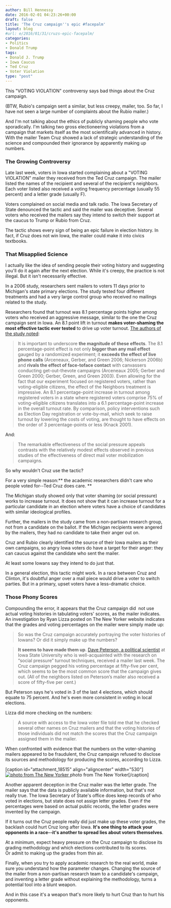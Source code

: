 ```yaml
---
author: Bill Hennessy
date: 2016-02-01 04:23:26+00:00
draft: false
title: 'The Cruz campaign''s epic #facepalm'
layout: blog
#url: e/2016/01/31/cruzs-epic-facepalm/
categories:
- Politics
- Donald Trump
tags:
- Donald J. Trump
- Iowa Caucus
- Ted Cruz
- Voter Violation
type: "post"
---
```


This "VOTING VIOLATION" controversy says bad things about the Cruz campaign.

(BTW, Rubio's campaign sent a similar, but less creepy, mailer, too. So far, I have not seen a large number of complaints about the Rubio mailer.)

And I'm not talking about the ethics of publicly shaming people who vote sporadically. I'm talking two gross electioneering violations from a campaign that markets itself as the most scientifically advanced in history. With the mailer Team Cruz showed a lack of strategic understanding of the science and compounded their ignorance by apparently making up numbers.



### The Growing Controversy



Late last week, voters in Iowa started complaining about a "VOTING VIOLATION" mailer they received from the Ted Cruz campaign. The mailer listed the names of the recipient and several of the recipient's neighbors. Each voter listed also received a voting frequency percentage (usually 55 percent) and a letter grade (usually F).

Voters complained on social media and talk radio. The Iowa Secretary of State denounced the tactic and said the mailer was deceptive. Several voters who received the mailers say they intend to switch their support at the caucus to Trump or Rubio from Cruz.

The tactic shows every sign of being an epic failure in election history. In fact, if Cruz does not win Iowa, the mailer could make it into civics textbooks.



### That Misapplied Science



I actually like the idea of sending people their voting history and suggesting you'll do it again after the next election. While it's creepy, the practice is not illegal. But it isn't necessarily effective.

In a 2006 study, researchers sent mailers to voters 11 days prior to Michigan's state primary elections. The study tested four different treatments and had a very large control group who received no mailings related to the study.

Researchers found that turnout was 8.1 percentage points higher among voters who received an aggressive message, similar to the one the Cruz campaign sent in Iowa. An 8.1 point lift in turnout **makes voter-shaming the most effective tactic ever tested** to drive up voter turnout. [The authors of the study noted](https://isps.yale.edu/sites/default/files/publication/2012/12/ISPS08-001.pdf):



> It is important to underscore **the magnitude of these effects**. The 8.1 percentage-point effect is not only **bigger than any mail effect** gauged by a randomized experiment; it **exceeds the effect of live phone calls** (Arceneaux, Gerber, and Green 2006; Nickerson 2006b) and **rivals the effect of face-toface contact** with canvassers conducting get-out-thevote campaigns (Arceneaux 2005; Gerber and Green 2000; Gerber, Green, and Green 2003). Even allowing for the fact that our experiment focused on registered voters, rather than voting-eligible citizens, the effect of the Neighbors treatment is impressive. An 8.1 percentage-point increase in turnout among registered voters in a state where registered voters comprise 75% of voting-eligible citizens translates into a 6.1 percentage-point increase in the overall turnout rate. By comparison, policy interventions such as Election Day registration or vote-by-mail, which seek to raise turnout by lowering the costs of voting, are thought to have effects on the order of 3 percentage-points or less (Knack 2001).



And:



> The remarkable effectiveness of the social pressure appeals contrasts with the relatively modest effects observed in previous studies of the effectiveness of direct mail voter mobilization campaigns.



So why wouldn't Cruz use the tactic?

For a very simple reason:** the academic researchers didn't care who people voted for--Ted Cruz does care. **

The Michigan study showed only that voter shaming (or social pressure) works to increase turnout. It does not show that it can increase turnout for a particular candidate in an election where voters have a choice of candidates with similar ideological profiles.

Further, the mailers in the study came from a non-partisan research group, not from a candidate on the ballot. If the Michigan recipients were angered by the mailers, they had no candidate to take their anger out on.

Cruz and Rubio clearly identified the source of their Iowa mailers as their own campaigns, so angry Iowa voters do have a target for their anger: they can caucus against the candidate who sent the mailer.

At least some Iowans say they intend to do just that.

In a general election, this tactic might work. In a race between Cruz and Clinton, it's doubtful anger over a mail piece would drive a voter to switch parties. But in a primary, upset voters have a less-dramatic choice.



### Those Phony Scores



Compounding the error, it appears that the Cruz campaign did  not use actual voting histories in tabulating voters' scores, as the mailer indicates. An investigation by Ryan Lizza posted on The New Yorker website indicates that the grades and voting percentages on the mailer were simply made up:



> 

> 
> So was the Cruz campaign accurately portraying the voter histories of Iowans? Or did it simply make up the numbers?
> 
> 

> 
> **It seems to have made them up**. [Dave Peterson, a political scientist](https://www.pols.iastate.edu/directory/david-peterson/) at Iowa State University who is well-acquainted with the research on “social pressure” turnout techniques, received a mailer last week. The Cruz campaign pegged his voting percentage at fifty-five per cent, which seems to be the most common score that the campaign gives out. (All of the neighbors listed on Peterson’s mailer also received a score of fifty-five per cent.)
> 
> 






But Peterson says he's voted in 3 of the last 4 elections, which should equate to 75 percent. And he's even more consistent in voting in local elections.





Lizza did more checking on the numbers:





> 

> 
> A source with access to the Iowa voter file told me that he checked several other names on Cruz mailers and that the voting histories of those individuals did not match the scores that the Cruz campaign assigned them in the mailer.
> 
> 




When confronted with evidence that the numbers on the voter-shaming mailers appeared to be fraudulent, the Cruz campaign refused to disclose its sources and methodology for producing the scores, according to Lizza.

[caption id="attachment_18515" align="aligncenter" width="530"][![photo from The New Yorker](https://hennessysview.com/wp-content/uploads/2016/01/Lizza-Iowa-Cruz-mailer.jpg)
](https://www.newyorker.com/news/news-desk/ted-cruzs-iowa-mailers-are-more-fraudulent-than-everyone-thinks) photo from The New Yorker[/caption]

Another apparent deception in the Cruz mailer was the letter grade. The mailer says that the data is publicly available information, but that's not really true. The Iowa Secretary of State's office does keep records of who voted in elections, but state does not assign letter grades. Even if the percentages were based on actual public records, the letter grades were invented by the campaign.

If it turns out the Cruz people really did just make up these voter grades, the backlash could hurt Cruz long after Iowa. **It's one thing to attack your opponents in a race--it's another to spread lies about voters themselves**.

At a minimum, expect heavy pressure on the Cruz campaign to disclose its grading methodology and which elections contributed to its scores. Or admit to making up the grades from thin air.

Finally, when you try to apply academic research to the real world, make sure you understand how the parameter changes. Changing the source of the mailer from a non-partisan research team to a candidate's campaign, and inventing a letter grade without explaining the methodology, turns a potential tool into a blunt weapon.

And in this case it's a weapon that's more likely to hurt Cruz than to hurt his opponents.
